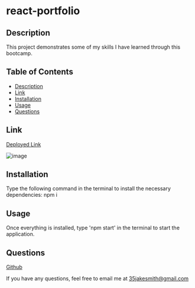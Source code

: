 # react-portfolio

   ## Description

   This project demonstrates some of my skills I have learned through this bootcamp.

   ## Table of Contents
   * [Description](#description)
   * [Link](#link)
   * [Installation](#installation)
   * [Usage](#usage)
   * [Questions](questions)


   ## Link
   
   [Deployed Link](https://enigmatic-cove-66045.herokuapp.com/)
   
   
   ![image](https://user-images.githubusercontent.com/88916856/159838958-867e845c-829a-49fb-9322-6c3a4201d555.png)


   ## Installation

   Type the following command in the terminal to install the necessary dependencies: npm i

   ## Usage

   Once everything is installed, type 'npm start' in the terminal to start the application.

   ## Questions

   [Github](https://github.com/35jakesmith)

   If you have any questions, feel free to email me at [35jakesmith@gmail.com](mailto:35jakesmith@gmail.com)
